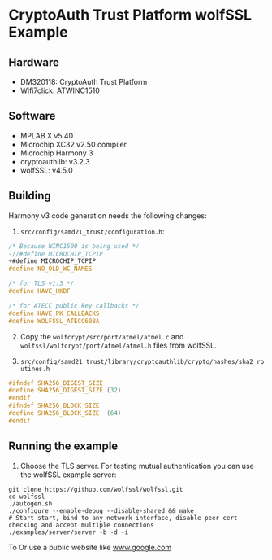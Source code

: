 # CryptoAuth Trust Platform wolfSSL Example

## Hardware

* DM320118: CryptoAuth Trust Platform
* Wifi7click: ATWINC1510

## Software

* MPLAB X v5.40
* Microchip XC32 v2.50 compiler
* Microchip Harmony 3
* cryptoauthlib: v3.2.3
* wolfSSL: v4.5.0

## Building

Harmony v3 code generation needs the following changes:

1. `src/config/samd21_trust/configuration.h`:

```c
/* Because WINC1500 is being used */
-//#define MICROCHIP_TCPIP
+#define MICROCHIP_TCPIP
#define NO_OLD_WC_NAMES

/* for TLS v1.3 */
#define HAVE_HKDF

/* for ATECC public key callbacks */
#define HAVE_PK_CALLBACKS
#define WOLFSSL_ATECC608A
```

2. Copy the `wolfcrypt/src/port/atmel/atmel.c` and `wolfssl/wolfcrypt/port/atmel/atmel.h` files from wolfSSL.

3. `src/config/samd21_trust/library/cryptoauthlib/crypto/hashes/sha2_routines.h`

```c
#ifndef SHA256_DIGEST_SIZE
#define SHA256_DIGEST_SIZE (32)
#endif
#ifndef SHA256_BLOCK_SIZE
#define SHA256_BLOCK_SIZE  (64)
#endif
```


## Running the example

1. Choose the TLS server.
For testing mutual authentication you can use the wolfSSL example server:

```
git clone https://github.com/wolfssl/wolfssl.git
cd wolfssl
./autogen.sh
./configure --enable-debug --disable-shared && make
# Start start, bind to any network interface, disable peer cert checking and accept multiple connections
./examples/server/server -b -d -i
```

To 
Or use a public website like www.google.com